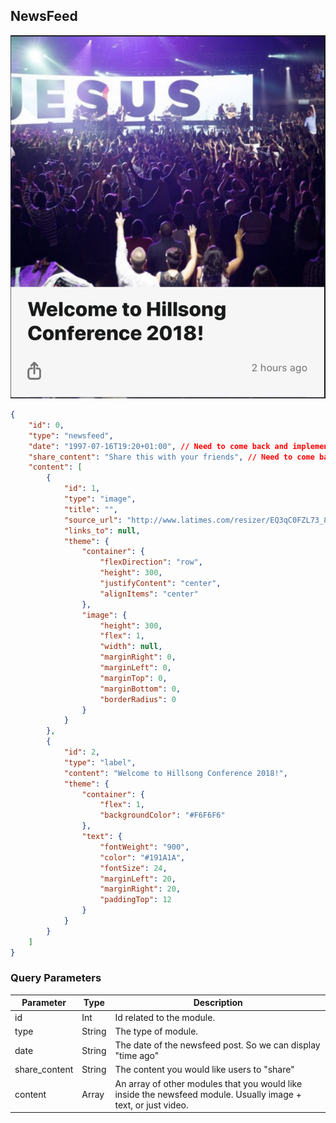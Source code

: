 ## NewsFeed

![module](../images/newsfeed.png)

```json
{
	"id": 0,
	"type": "newsfeed",
	"date": "1997-07-16T19:20+01:00", // Need to come back and implement
	"share_content": "Share this with your friends", // Need to come back and implement
	"content": [
		{
			"id": 1,
			"type": "image",
			"title": "",
			"source_url": "http://www.latimes.com/resizer/EQ3qC0FZL73_8GGEwU9Frs5b2cI=/1400x0/arc-anglerfish-arc2-prod-tronc.s3.amazonaws.com/public/KGLW5PUC65HMZK3LHRCZ45IMWY.jpg",
			"links_to": null, 
			"theme": {
				"container": {
					"flexDirection": "row",
					"height": 300,
					"justifyContent": "center",
					"alignItems": "center"
				},
				"image": {
					"height": 300,
					"flex": 1,
					"width": null,
					"marginRight": 0,
					"marginLeft": 0,
					"marginTop": 0,
					"marginBottom": 0,
					"borderRadius": 0
				}
			}
		},
		{
			"id": 2,
			"type": "label",
			"content": "Welcome to Hillsong Conference 2018!",
			"theme": {
				"container": {
					"flex": 1,
					"backgroundColor": "#F6F6F6"
				},
				"text": {
					"fontWeight": "900",
					"color": "#191A1A",
					"fontSize": 24,
					"marginLeft": 20,
					"marginRight": 20,
					"paddingTop": 12
				}
			}
		}
	]
}
```

### Query Parameters

Parameter | Type | Description
--------- | ------- | -----------
id | Int | Id related to the module.
type | String | The type of module.
date | String | The date of the newsfeed post. So we can display "time ago"
share_content | String | The content you would like users to "share"
content | Array | An array of other modules that you would like inside the newsfeed module. Usually image + text, or just video.